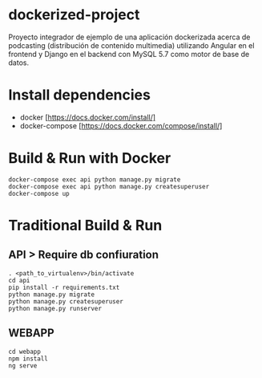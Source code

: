 # dockerized-project
Proyecto integrador de ejemplo de una aplicación dockerizada acerca de podcasting (distribución de contenido multimedia) utilizando Angular en el frontend y Django en el backend con MySQL 5.7 como motor de base de datos.

# Install dependencies
- docker [https://docs.docker.com/install/]
- docker-compose [https://docs.docker.com/compose/install/]

# Build & Run with Docker
    docker-compose exec api python manage.py migrate
    docker-compose exec api python manage.py createsuperuser
    docker-compose up
    
# Traditional Build & Run
## API > Require db confiuration
    . <path_to_virtualenv>/bin/activate
    cd api
    pip install -r requirements.txt
    python manage.py migrate
    python manage.py createsuperuser
    python manage.py runserver
    
## WEBAPP
    cd webapp
    npm install
    ng serve
    
